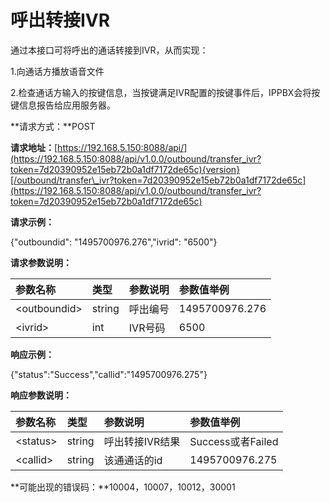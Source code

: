 # 呼出转接IVR

通过本接口可将呼出的通话转接到IVR，从而实现：

1.向通话方播放语音文件

2.检查通话方输入的按键信息，当按键满足IVR配置的按键事件后，IPPBX会将按键信息报告给应用服务器。

**请求方式：**POST

**请求地址：**[https://192.168.5.150:8088/api/](https://192.168.5.150:8088/api/v1.0.0/outbound/transfer_ivr?token=7d20390952e15eb72b0a1df7172de65c){version}[/outbound/transfer\_ivr?token=7d20390952e15eb72b0a1df7172de65c](https://192.168.5.150:8088/api/v1.0.0/outbound/transfer_ivr?token=7d20390952e15eb72b0a1df7172de65c)

**请求示例：**

{"outboundid": "1495700976.276","ivrid": "6500"}

**请求参数说明：**

| 参数名称 | 类型 | 参数说明 | 参数值举例 |
| :--- | :--- | :--- | :--- |
| &lt;outboundid&gt; | string | 呼出编号 | 1495700976.276 |
| &lt;ivrid&gt; | int | IVR号码 | 6500 |

**响应示例：**

{"status":"Success","callid":"1495700976.275"}

**响应参数说明：**

| 参数名称 | 类型 | 参数说明 | 参数值举例 |
| :--- | :--- | :--- | :--- |
| &lt;status&gt; | string | 呼出转接IVR结果 | Success或者Failed |
| &lt;callid&gt; | string | 该通通话的id | 1495700976.275 |

**可能出现的错误码：**10004，10007，10012，30001

